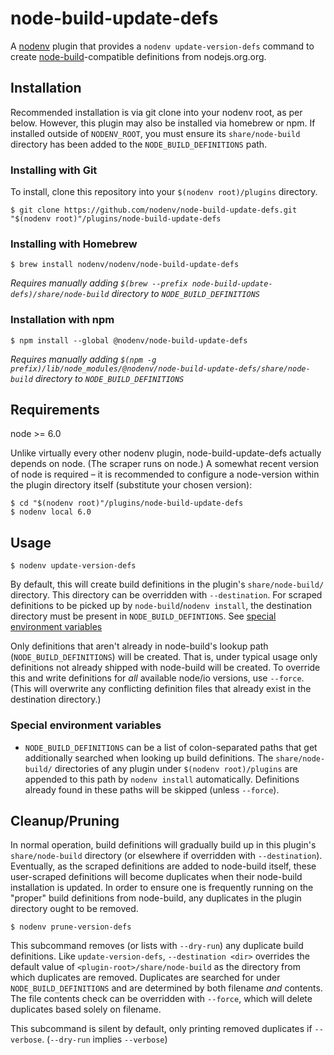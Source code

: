 # node-build-update-defs

A [nodenv][] plugin that provides a `nodenv update-version-defs` command to
create [node-build][]-compatible definitions from nodejs.org.org.

## Installation

Recommended installation is via git clone into your nodenv root, as per below.
However, this plugin may also be installed via homebrew or npm.
If installed outside of `NODENV_ROOT`, you must ensure its `share/node-build` directory has been added to the `NODE_BUILD_DEFINITIONS` path.

### Installing with Git

To install, clone this repository into your `$(nodenv root)/plugins` directory.

    $ git clone https://github.com/nodenv/node-build-update-defs.git "$(nodenv root)"/plugins/node-build-update-defs

### Installing with Homebrew

    $ brew install nodenv/nodenv/node-build-update-defs

*Requires manually adding `$(brew --prefix node-build-update-defs)/share/node-build` directory to `NODE_BUILD_DEFINITIONS`*

### Installation with npm

    $ npm install --global @nodenv/node-build-update-defs

*Requires manually adding `$(npm -g prefix)/lib/node_modules/@nodenv/node-build-update-defs/share/node-build` directory to `NODE_BUILD_DEFINITIONS`*

## Requirements

node >= 6.0

Unlike virtually every other nodenv plugin, node-build-update-defs actually depends on node.
(The scraper runs on node.)
A somewhat recent version of node is required – it is recommended to configure a node-version within the plugin directory itself (substitute your chosen version):

    $ cd "$(nodenv root)"/plugins/node-build-update-defs
    $ nodenv local 6.0

## Usage

    $ nodenv update-version-defs

By default, this will create build definitions in the plugin's `share/node-build/` directory.
This directory can be overridden with `--destination`.
For scraped definitions to be picked up by `node-build`/`nodenv install`,
the destination directory must be present in `NODE_BUILD_DEFINTIONS`.
See [special environment variables](#special-environment-variables)

Only definitions that aren't already in node-build's lookup path (`NODE_BUILD_DEFINITIONS`) will be created.
That is, under typical usage only definitions not already shipped with node-build will be created.
To override this and write definitions for *all* available node/io versions, use `--force`.
(This will overwrite any conflicting definition files that already exist in the destination directory.)

### Special environment variables

- `NODE_BUILD_DEFINITIONS` can be a list of colon-separated paths that get additionally searched when looking up build definitions.
The `share/node-build/` directories of any plugin under `$(nodenv root)/plugins` are appended to this path by `nodenv install` automatically.
Definitions already found in these paths will be skipped (unless `--force`).

## Cleanup/Pruning

In normal operation, build definitions will gradually build up in this plugin's `share/node-build` directory (or elsewhere if overridden with `--destination`).
Eventually, as the scraped definitions are added to node-build itself, these user-scraped definitions will become duplicates when their node-build installation is updated.
In order to ensure one is frequently running on the "proper" build definitions from node-build, any duplicates in the plugin directory ought to be removed.

    $ nodenv prune-version-defs

This subcommand removes (or lists with `--dry-run`) any duplicate build definitions.
Like `update-version-defs`, `--destination <dir>` overrides the default value of `<plugin-root>/share/node-build` as the directory from which duplicates are removed.
Duplicates are searched for under `NODE_BUILD_DEFINITIONS` and are determined by both filename *and* contents.
The file contents check can be overridden with `--force`,  which will delete duplicates based solely on filename.

This subcommand is silent by default, only printing removed duplicates if `--verbose`.
(`--dry-run` implies `--verbose`)

[nodenv]: https://github.com/nodenv/nodenv
[node-build]: https://github.com/nodenv/node-build
